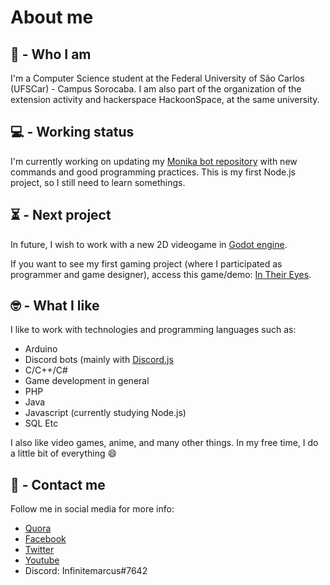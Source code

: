 # About me

## 🤔 - Who I am

I'm a Computer Science student at the Federal University of São Carlos (UFSCar) - Campus Sorocaba. I am also part of the organization of the extension activity and hackerspace HackoonSpace, at the same university.

## 💻 - Working status

I'm currently working on updating my [Monika bot repository](https://github.com/Infinitemarcus/Monika-bot) with new commands and good programming practices. This is my first Node.js project, so I still need to learn somethings.

## ⏳ - Next project

In future, I wish to work with a new 2D videogame in [Godot engine](https://godotengine.org/). 

If you want to see my first gaming project (where I participated as programmer and game designer), access this game/demo: [In Their Eyes](https://infinitemarcus.itch.io/in-their-eyes).

## 🤓 - What I like

I like to work with technologies and programming languages such as:
* Arduino
* Discord bots (mainly with [Discord.js](https://github.com/discordjs/discord.js)
* C/C++/C#
* Game development in general
* PHP
* Java
* Javascript (currently studying Node.js)
* SQL
Etc

I also like video games, anime, and many other things. In my free time, I do a little bit of everything 😄

## 📜 - Contact me

Follow me in social media for more info:

* [Quora](https://www.quora.com/profile/Marcus-Vinicius-Natrielli-Garcia)
* [Facebook](https://www.facebook.com/marcus.natrielli/)
* [Twitter](https://twitter.com/InfiniteMarcus)
* [Youtube](https://www.youtube.com/user/INFINITEMARCUS)
* Discord: Infinitemarcus#7642

